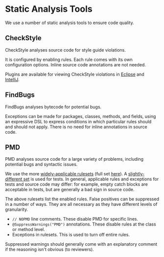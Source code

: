 
# Static Analysis Tools

We use a number of static analysis tools to ensure code quality.

## CheckStyle

CheckStyle analyses source code for style guide violations.

It is configured by enabling rules. Each rule comes with its own configuration options. Inline source code annotations are not needed.

Plugins are available for viewing CheckStyle violations in [Eclipse](http://eclipse-cs.sourceforge.net/#!/) and [IntelliJ](https://plugins.jetbrains.com/plugin/1065).

## FindBugs

FindBugs analyses bytecode for potential bugs.

Exceptions can be made for packages, classes, methods, and fields, using an expressive DSL to express conditions in which particular rules should and should not apply. There is no need for inline annotations in source code.

## PMD

PMD analyses source code for a large variety of problems, including potential bugs and syntactic issues.

We use the more [widely-applicable rulesets](../config/pmd/mainRuleset.xml) (full set [here](https://pmd.github.io/pmd-5.4.1/pmd-java/rules/index.html)). A [slightly-different set](../config/pmd/testRuleset.xml) is used for tests. In general, applicable rules and exceptions for tests and source code may differ: for example, empty catch blocks are acceptable in tests, but are generally a bad sign in source code.

The above rulesets list the enabled rules. False positives can be suppressed in a number of ways. They are all necessary as they have different levels of granularity.

- `// NOPMD` line comments. These disable PMD for specific lines.
- `@SuppressWarnings("PMD")` annotations. These disable rules at the class or method level.
- Exceptions in rulesets. This is used to turn off entire rules.

Suppressed warnings should generally come with an explanatory comment if the reasoning isn't obvious (to reviewers).
